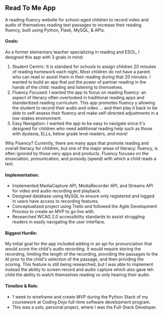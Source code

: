 ## Read To Me App

A reading fluency website for school-aged children to record video and audio of themselves reading text passages to increase their reading fluency, built using Python, Flask, MySQL, & APIs.

#### Goals: 

As a former elementary teacher specializing in reading and ESOL, I designed this app with 3 goals in mind: 

  1. Student Centric: It is standard for schools to assign children 20 minutes of reading homework each night. Most children do not have a parent who can read or assist them in their reading during that 20 minutes. I wanted to build an app that put the power of partner reading in the hands of the child: reading and listening to themselves.
  2. Fluency Focused: I wanted the app to focus on reading fluency: an aspect of literacy often overlooked in traditional reading apps and standardized reading curriculum. This app promotes fluency y allowing the student to record their audio and video ... and then play it back to be able to self-assess their fluency and make self-directed adjustments in a low-stakes environment.
  3. Easy Navigation: I wanted the app to be easy to navigate since it's designed for children who need additional reading help such as those with dyslexia, ELLs, below grade level readers, and more! 

  Why Fluency? Currently, there are many apps that promote reading and overall literacy for children, but one of the major areas of literacy: fluency, is often ignored by those very apps and products. Fluency focuses on the enunciation, pronunication, and prosody (speed) with which a child reads a text. 


#### Implementation: 

  - Implemented MediaCapture API, MediaRecorder API, and Streams API for video and audio recording and playback. 
  - Designed database using MySQL to ensure only registered and logged in users have access to recording features.
  - Conceptualized project using Trello and followed the Agile Development Process to create an MVP to go live with. 
  - Researched WCAG 2.0 accessibility standards to assist struggling readers in easily navigating the user interface.

#### Biggest Hurdle: 

  My initial goal for the app included adding in an api for pronunciation that would score the child's audio recording. It would require storing the recording, limiting the length of the recording, providing the passages to the AI prior to the child's selection of the passage, and then prividing the scoring. This feature is still being researched, but I was able to implement instead the ability to screen record and audio capture which also gave teh child the ability to watch themselves reading vs only hearing their audio. 

#### Timeline & Role: 
  - 1 week to wireframe and create MVP during the Python Stack of my coursework at Coding Dojo full-time software development program. 
  - This was a solo, personal project, where I was the Full-Stack Developer. 
